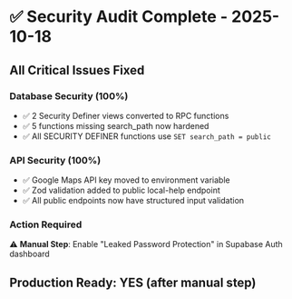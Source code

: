 # ✅ Security Audit Complete - 2025-10-18

## All Critical Issues Fixed

### Database Security (100%)
- ✅ 2 Security Definer views converted to RPC functions
- ✅ 5 functions missing search_path now hardened
- ✅ All SECURITY DEFINER functions use `SET search_path = public`

### API Security (100%)
- ✅ Google Maps API key moved to environment variable
- ✅ Zod validation added to public local-help endpoint
- ✅ All public endpoints now have structured input validation

### Action Required
⚠️ **Manual Step**: Enable "Leaked Password Protection" in Supabase Auth dashboard

## Production Ready: YES (after manual step)
